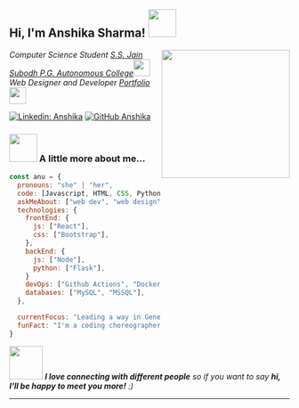 <h2> Hi, I'm Anshika Sharma! <img src="https://media.giphy.com/media/mGcNjsfWAjY5AEZNw6/giphy.gif" width="50"></h2>
<img align='right' src="https://media.giphy.com/media/ieyl9zmCjO4b4t6qoY/giphy.gif" width="230">
<p><em>Computer Science Student <a href="http://subodhpgcollege.com">S.S. Jain Subodh P.G. Autonomous College</a><img src="https://media.giphy.com/media/fYSnHlufseco8Fh93Z/giphy.gif" width="30"></br>Web Designer and Developer <a href="https://ansikasharma00.github.io">Portfolio</a><img src="https://media.giphy.com/media/WUlplcMpOCEmTGBtBW/giphy.gif" width="30"> 
</em></p>

<!--[![Twitter: ThaiiBraga](https://img.shields.io/twitter/follow/ThaiiBraga?style=social)](https://twitter.com/ThaiiBraga) -->
[![Linkedin: Anshika](https://img.shields.io/badge/-thaianebraga-blue?style=flat-square&logo=Linkedin&logoColor=white&link=https://www.linkedin.com/in/anshikasharma1/)](https://www.linkedin.com/in/anshikasharma1/)
[![GitHub Anshika](https://img.shields.io/github/followers/thaiane?label=follow&style=social)](https://github.com/anshikasharma00)


### <img src="https://media.giphy.com/media/VgCDAzcKvsR6OM0uWg/giphy.gif" width="50"> A little more about me...  

```javascript
const anu = {
  pronouns: "she" | "her",
  code: [Javascript, HTML, CSS, Python],
  askMeAbout: ["web dev", "web design", "UI/UX", "tech trends"],
  technologies: {
    frontEnd: {
      js: ["React"],
      css: ["Bootstrap"],
    },
    backEnd: {
      js: ["Node"],
      python: ["Flask"],
    }
    devOps: ["Github Actions", "Docker"],
    databases: ["MySQL", "MSSQL"],
  },

  currentFocus: "Leading a way in Generative AI Innovation",
  funFact: "I'm a coding choreographer - I design websites by day and dance algorithms by night. 💃💻"
}
```

<img src="https://media.giphy.com/media/LnQjpWaON8nhr21vNW/giphy.gif" width="60"> <em><b>I love connecting with different people</b> so if you want to say <b>hi, I'll be happy to meet you more!</b> :)</em>

---
